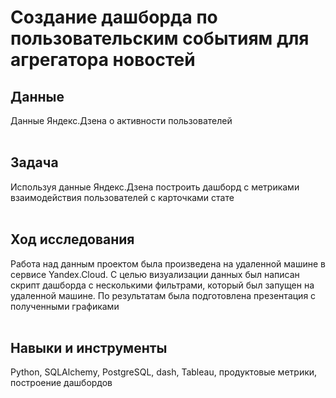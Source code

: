 # Создание дашборда по пользовательским событиям для агрегатора новостей<br>

## Данные

Данные Яндекс.Дзена о активности пользователей<br><br>

## Задача

Используя данные Яндекс.Дзена построить дашборд с метриками взаимодействия пользователей с карточками стате<br><br>

## Ход исследования
Работа над данным проектом была произведена на удаленной машине в сервисе Yandex.Cloud. С целью визуализации данных был написан скрипт дашборда
с несколькими фильтрами, который был запущен на удаленной машине. По результатам была подготовлена презентация с полученными графиками<br><br>

## Навыки и инструменты
Python, SQLAlchemy, PostgreSQL, dash, Tableau, продуктовые метрики, построение дашбордов
